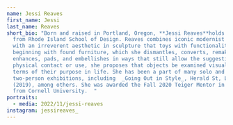 ```yaml
---
name: Jessi Reaves
first_name: Jessi
last_name: Reaves
short_bio: "Born and raised in Portland, Oregon, **Jessi Reaves**holds a BFA
  from Rhode Island School of Design. Reaves combines iconic modernist design
  with an irreverent aesthetic in sculpture that toys with functionality. Often
  beginning with found furniture, which she dismantles, converts, remakes,
  enhances, pads, and embellishes in ways that still allow the suggestion of
  physical contact or use, she proposes that objects be examined visually and in
  terms of their purpose in life. She has been a part of many solo and
  two-person exhibitions, including  _Going Out in Style_, Herald St, London
  (2019), among others. She was awarded the Fall 2020 Teiger Mentor in the Arts
  from Cornell University.  "
portraits:
  - media: 2022/11/jessi-reaves
instagram: jessireaves_
---
```

